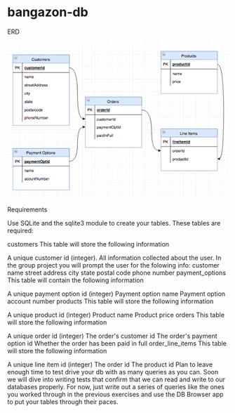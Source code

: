 # bangazon-db

ERD

![alt tag](erd/bangazon_erd.png)

Requirements

Use SQLite and the sqlite3 module to create your tables. These tables are required:

customers
This table will store the following information

A unique customer id (integer).
All information collected about the user. In the group project you will prompt the user for the folowing info:
customer name
street address
city
state
postal code
phone number
payment_options
This table will contain the following information

A unique payment option id (integer)
Payment option name
Payment option account number
products
This table will store the following information

A unique product id (integer)
Product name
Product price
orders
This table will store the following information

A unique order id (integer)
The order's customer id
The order's payment option id
Whether the order has been paid in full
order_line_items This table will store the following information

A unique line item id (integer)
The order id
The product id
Plan to leave enough time to test drive your db with as many queries as you can. Soon we will dive into writing tests that confirm that we can read and write to our databases properly. For now, just write out a series of queries like the ones you worked through in the previous exercises and use the DB Browser app to put your tables through their paces.
